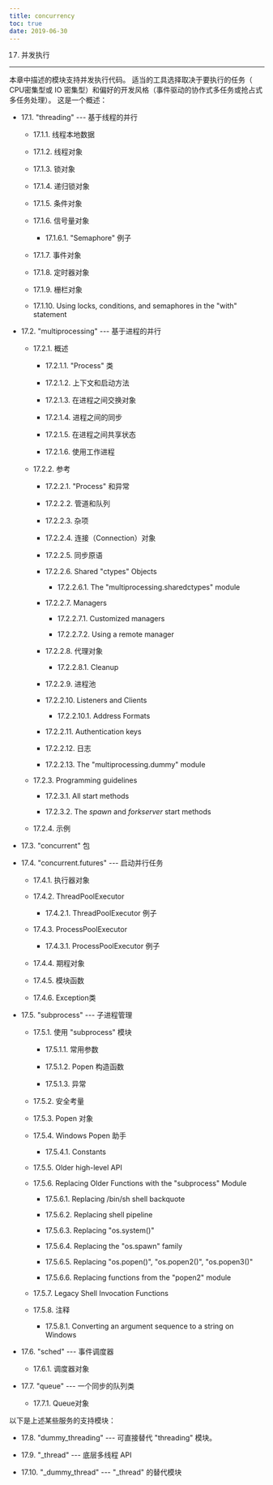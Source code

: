 ```yaml
---
title: concurrency
toc: true
date: 2019-06-30
---
```

17. 并发执行
************

本章中描述的模块支持并发执行代码。 适当的工具选择取决于要执行的任务（
CPU密集型或 IO 密集型）和偏好的开发风格（事件驱动的协作式多任务或抢占式
多任务处理）。 这是一个概述：

* 17.1. "threading" --- 基于线程的并行

  * 17.1.1. 线程本地数据

  * 17.1.2. 线程对象

  * 17.1.3. 锁对象

  * 17.1.4. 递归锁对象

  * 17.1.5. 条件对象

  * 17.1.6. 信号量对象

    * 17.1.6.1. "Semaphore" 例子

  * 17.1.7. 事件对象

  * 17.1.8. 定时器对象

  * 17.1.9. 栅栏对象

  * 17.1.10. Using locks, conditions, and semaphores in the "with"
    statement

* 17.2. "multiprocessing" --- 基于进程的并行

  * 17.2.1. 概述

    * 17.2.1.1. "Process" 类

    * 17.2.1.2. 上下文和启动方法

    * 17.2.1.3. 在进程之间交换对象

    * 17.2.1.4. 进程之间的同步

    * 17.2.1.5. 在进程之间共享状态

    * 17.2.1.6. 使用工作进程

  * 17.2.2. 参考

    * 17.2.2.1. "Process" 和异常

    * 17.2.2.2. 管道和队列

    * 17.2.2.3. 杂项

    * 17.2.2.4. 连接（Connection）对象

    * 17.2.2.5. 同步原语

    * 17.2.2.6. Shared "ctypes" Objects

      * 17.2.2.6.1. The "multiprocessing.sharedctypes" module

    * 17.2.2.7. Managers

      * 17.2.2.7.1. Customized managers

      * 17.2.2.7.2. Using a remote manager

    * 17.2.2.8. 代理对象

      * 17.2.2.8.1. Cleanup

    * 17.2.2.9. 进程池

    * 17.2.2.10. Listeners and Clients

      * 17.2.2.10.1. Address Formats

    * 17.2.2.11. Authentication keys

    * 17.2.2.12. 日志

    * 17.2.2.13. The "multiprocessing.dummy" module

  * 17.2.3. Programming guidelines

    * 17.2.3.1. All start methods

    * 17.2.3.2. The *spawn* and *forkserver* start methods

  * 17.2.4. 示例

* 17.3. "concurrent" 包

* 17.4. "concurrent.futures" --- 启动并行任务

  * 17.4.1. 执行器对象

  * 17.4.2. ThreadPoolExecutor

    * 17.4.2.1. ThreadPoolExecutor 例子

  * 17.4.3. ProcessPoolExecutor

    * 17.4.3.1. ProcessPoolExecutor 例子

  * 17.4.4. 期程对象

  * 17.4.5. 模块函数

  * 17.4.6. Exception类

* 17.5. "subprocess" --- 子进程管理

  * 17.5.1. 使用 "subprocess" 模块

    * 17.5.1.1. 常用参数

    * 17.5.1.2. Popen 构造函数

    * 17.5.1.3. 异常

  * 17.5.2. 安全考量

  * 17.5.3. Popen 对象

  * 17.5.4. Windows Popen 助手

    * 17.5.4.1. Constants

  * 17.5.5. Older high-level API

  * 17.5.6. Replacing Older Functions with the "subprocess" Module

    * 17.5.6.1. Replacing /bin/sh shell backquote

    * 17.5.6.2. Replacing shell pipeline

    * 17.5.6.3. Replacing "os.system()"

    * 17.5.6.4. Replacing the "os.spawn" family

    * 17.5.6.5. Replacing "os.popen()", "os.popen2()", "os.popen3()"

    * 17.5.6.6. Replacing functions from the "popen2" module

  * 17.5.7. Legacy Shell Invocation Functions

  * 17.5.8. 注释

    * 17.5.8.1. Converting an argument sequence to a string on
      Windows

* 17.6. "sched" --- 事件调度器

  * 17.6.1. 调度器对象

* 17.7. "queue" --- 一个同步的队列类

  * 17.7.1. Queue对象

以下是上述某些服务的支持模块：

* 17.8. "dummy_threading" ---  可直接替代 "threading" 模块。

* 17.9. "_thread" --- 底层多线程 API

* 17.10. "_dummy_thread" --- "_thread" 的替代模块
